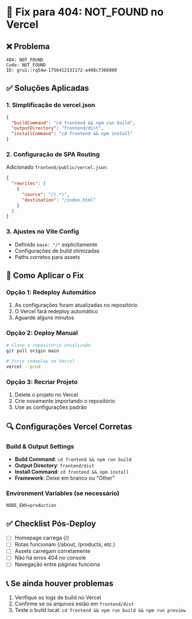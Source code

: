 # 🔧 Fix para 404: NOT_FOUND no Vercel

## ❌ Problema
```
404: NOT_FOUND
Code: NOT_FOUND
ID: gru1::rq54w-1756412131172-a498c7386800
```

## ✅ Soluções Aplicadas

### 1. Simplificação do vercel.json
```json
{
  "buildCommand": "cd frontend && npm run build",
  "outputDirectory": "frontend/dist",
  "installCommand": "cd frontend && npm install"
}
```

### 2. Configuração de SPA Routing
Adicionado `frontend/public/vercel.json`:
```json
{
  "rewrites": [
    {
      "source": "/(.*)",
      "destination": "/index.html"
    }
  ]
}
```

### 3. Ajustes no Vite Config
- Definido `base: "/"` explicitamente
- Configurações de build otimizadas
- Paths corretos para assets

## 🚀 Como Aplicar o Fix

### Opção 1: Redeploy Automático
1. As configurações foram atualizadas no repositório
2. O Vercel fará redeploy automático
3. Aguarde alguns minutos

### Opção 2: Deploy Manual
```bash
# Clone o repositório atualizado
git pull origin main

# Force redeploy no Vercel
vercel --prod
```

### Opção 3: Recriar Projeto
1. Delete o projeto no Vercel
2. Crie novamente importando o repositório
3. Use as configurações padrão

## 🔍 Configurações Vercel Corretas

### Build & Output Settings
- **Build Command**: `cd frontend && npm run build`
- **Output Directory**: `frontend/dist`
- **Install Command**: `cd frontend && npm install`
- **Framework**: Deixe em branco ou "Other"

### Environment Variables (se necessário)
```
NODE_ENV=production
```

## ✅ Checklist Pós-Deploy
- [ ] Homepage carrega (/)
- [ ] Rotas funcionam (/about, /products, etc.)
- [ ] Assets carregam corretamente
- [ ] Não há erros 404 no console
- [ ] Navegação entre páginas funciona

## 📞 Se ainda houver problemas
1. Verifique os logs de build no Vercel
2. Confirme se os arquivos estão em `frontend/dist`
3. Teste o build local: `cd frontend && npm run build && npm run preview`